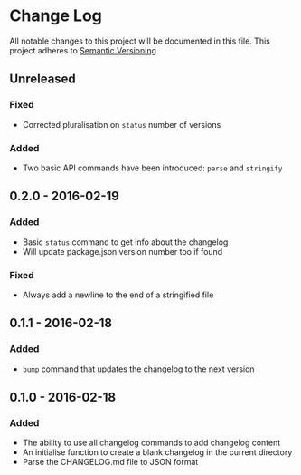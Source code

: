# Change Log
All notable changes to this project will be documented in this file.
This project adheres to [Semantic Versioning](http://semver.org/).

## Unreleased
### Fixed
- Corrected pluralisation on `status` number of versions

### Added
- Two basic API commands have been introduced: `parse` and `stringify`

## 0.2.0 - 2016-02-19
### Added
- Basic `status` command to get info about the changelog
- Will update package.json version number too if found

### Fixed
- Always add a newline to the end of a stringified file

## 0.1.1 - 2016-02-18
### Added
- `bump` command that updates the changelog to the next version

## 0.1.0 - 2016-02-18
### Added
- The ability to use all changelog commands to add changelog content
- An initialise function to create a blank changelog in the current directory
- Parse the CHANGELOG.md file to JSON format
